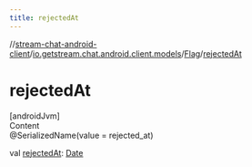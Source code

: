 ```yaml
---
title: rejectedAt
---
```

//[stream-chat-android-client](../../../index.md)/[io.getstream.chat.android.client.models](../index.md)/[Flag](index.md)/[rejectedAt](rejectedAt.md)



# rejectedAt  
[androidJvm]  
Content  
@SerializedName(value = rejected_at)  
  
val [rejectedAt](rejectedAt.md): [Date](https://developer.android.com/reference/kotlin/java/util/Date.html)  



